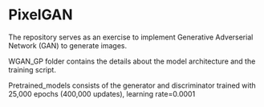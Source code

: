 # PixelGAN

The repository serves as an exercise to implement Generative Adverserial Network (GAN) to generate images. 

WGAN_GP folder contains the details about the model architecture and the training script. 

Pretrained_models consists of the generator and discriminator trained with 25,000 epochs (400,000 updates), learning rate=0.0001
